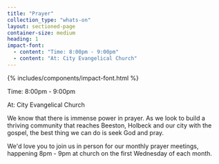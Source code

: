 ```yaml
---
title: "Prayer"
collection_type: "whats-on"
layout: sectioned-page
container-size: medium
heading: 1
impact-font:
  - content: "Time: 8:00pm - 9:00pm"
  - content: "At: City Evangelical Church"
---
```


{% includes/components/impact-font.html %}

<div class="text-center">
  <p class="font-impact no-margin-bottom">Time: 8:00pm - 9:00pm</p>
  <p class="font-impact">At: City Evangelical Church</p>
</div>

We know that there is immense power in prayer. As we look to build a thriving community that reaches Beeston, Holbeck and our city with the gospel, the best thing we can do is seek God and pray.

We'd love you to join us in person for our monthly prayer meetings, happening 8pm - 9pm at church on the first Wednesday of each month.
